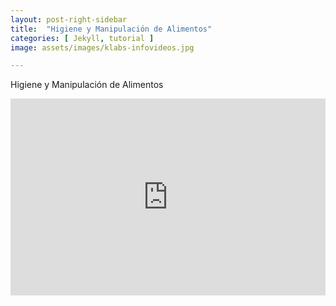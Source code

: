 ```yaml
---
layout: post-right-sidebar
title:  "Higiene y Manipulación de Alimentos"
categories: [ Jekyll, tutorial ]
image: assets/images/klabs-infovideos.jpg

---
```

Higiene y Manipulación de Alimentos


<p><iframe style="width:100%;" height="315" src="https://www.youtube.com/embed/d_m4T2h9XiY?rel=0&showinfo=0" frameborder="0" allowfullscreen></iframe></p>
